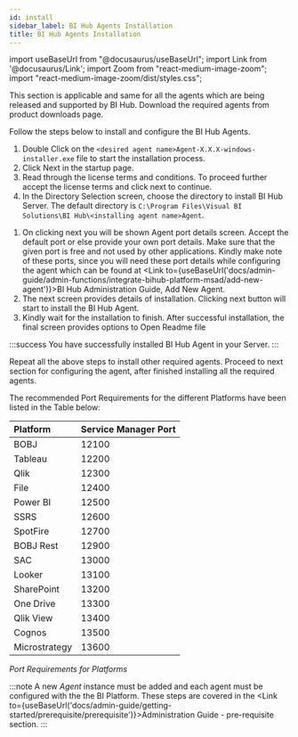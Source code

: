 ```yaml
---
id: install
sidebar_label: BI Hub Agents Installation
title: BI Hub Agents Installation
---
```


import useBaseUrl from "@docusaurus/useBaseUrl";
import Link from '@docusaurus/Link';
import Zoom from "react-medium-image-zoom";
import "react-medium-image-zoom/dist/styles.css";

This section is applicable and same for all the agents which are being released and supported by BI Hub.
Download the required agents from product downloads page.

Follow the steps below to install and configure the BI Hub Agents.

1. Double Click on the `<desired agent name>Agent-X.X.X-windows-installer.exe` file to start the installation process.
1. Click Next in the startup page.
1. Read through the license terms and conditions. To proceed further accept the license terms and click next to continue.
1. In the Directory Selection screen, choose the directory to install BI Hub Server.  The default directory is `C:\Program Files\Visual BI Solutions\BI Hub\<installing agent name>Agent`.
<!-- Present Default directory:  `C:\Program Files\Visual BI Solutions\VBI View\<installing agent name>Agent` keep same as the product : Check with Nithya-->
1. On clicking next you will be shown Agent port details screen. Accept the default port or else provide your own port details. Make sure that the given port is free and not used by other applications. Kindly make note of these ports, since you will need these port details while configuring the agent which can be found at <Link to={useBaseUrl('docs/admin-guide/admin-functions/integrate-bihub-platform-msad/add-new-agent')}>BI Hub Administration Guide,  Add New Agent</Link>.
1. The next screen provides details of installation. Clicking next button will start to install the BI Hub Agent.
1. Kindly wait for the installation to finish. After successful installation, the final screen provides options to Open Readme file

:::success
You have successfully installed BI Hub Agent in your Server.
:::

Repeat all the above steps to install other required agents. Proceed to next section for configuring the agent, after finished installing all the required agents.

The recommended Port Requirements for the different Platforms have been listed in the Table below:

| Platform | Service Manager Port |
| :--- | :--- |
| BOBJ | 12100 |
| Tableau | 12200 |
| Qlik | 12300 |
| File | 12400 |
| Power BI | 12500 |
| SSRS | 12600 |
| SpotFire | 12700 |
| BOBJ Rest | 12900 |
| SAC | 13000 |
| Looker | 13100 |
| SharePoint | 13200 |
| One Drive | 13300 |
| Qlik View | 13400 |
| Cognos | 13500 |
| Microstrategy | 13600 |

*Port Requirements for Platforms*

:::note
A new *Agent* instance must be added and each agent must be configured with the the BI Platform. These steps are covered in the <Link to={useBaseUrl('docs/admin-guide/getting-started/prerequisite/prerequisite')}>Administration Guide - pre-requisite</Link> section.
:::